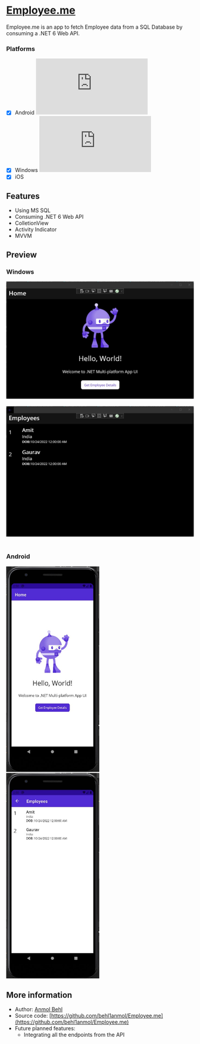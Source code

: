 # [Employee.me](https://github.com/behl1anmol/Employee.me)
Employee.me is an app to fetch Employee data from a SQL Database by consuming a .NET 6 Web API.

### Platforms

- [x] Android  [![Build Status](https://dev.azure.com/behl1anmol/Planner/_apis/build/status/behl1anmol.Employee.me?branchName=master)](https://dev.azure.com/behl1anmol/Planner/_build/latest?definitionId=7&branchName=master)
- [x] Windows  [![Build Status](https://dev.azure.com/behl1anmol/Planner/_apis/build/status/behl1anmol.Employee.me?branchName=master)](https://dev.azure.com/behl1anmol/Planner/_build/latest?definitionId=7&branchName=master)
- [x] iOS  

## Features
* Using MS SQL 
* Consuming .NET 6 Web API
* ColletionView
* Activity Indicator
* MVVM

## Preview

### Windows
<img src="Screenshots/Windows/MainPage.jpg"> &nbsp;&nbsp;&nbsp; 
<img src="Screenshots/Windows/EmployeeView.jpg"> &nbsp;&nbsp;&nbsp;

### Android
<img  src="Screenshots/Android/MainPage.jpg" width="250" height="550"> &nbsp;&nbsp;&nbsp; 
<img src="Screenshots/Android/EmployeeView.jpg" width="250" height="550"> &nbsp;&nbsp;&nbsp; 


## More information
- Author: [Anmol Behl](https://github.com/behl1anmol)
- Source code: [https://github.com/behl1anmol/Employee.me](https://github.com/behl1anmol/Employee.me)
- Future planned features:
	* Integrating all the endpoints from the API